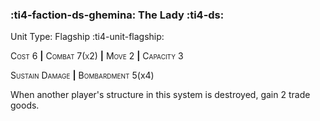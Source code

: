 ### :ti4-faction-ds-ghemina: **The Lady** :ti4-ds:

Unit Type: Flagship :ti4-unit-flagship:

<span style="font-variant:small-caps;">Cost 6</span> __|__ <span style="font-variant:small-caps;">Combat 7(x2)</span> __|__ <span style="font-variant:small-caps;">Move 2</span> __|__ <span style="font-variant:small-caps;">Capacity 3</span>

<span style="font-variant:small-caps;">Sustain Damage</span> __|__ <span style="font-variant:small-caps;">Bombardment</span> 5(x4)

When another player's structure in this system is destroyed, gain 2 trade goods.